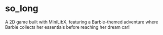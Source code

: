 # so_long
A 2D game built with MiniLibX, featuring a Barbie-themed adventure where Barbie collects her essentials before reaching her dream car!
